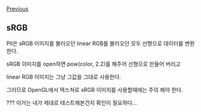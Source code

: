 [Previous](..)
## sRGB
PIl은 sRGB 이미지를 불러오던 linear RGB를 불러오던 모두 선형으로 데이터를 변환한다.

sRGB 이미지를 open하면 pow(color, 2.2)를 해주어 선형으로 만들어 버리고

linear RGB 이미지는 그냥 그값을 그대로 사용한다.

그러므로 OpenGL에서 텍스쳐로 sRGB 이미지를 사용할때에는 주의 해야 한다.

??? 이거는 내가 제대로 테스트해본건지 확인이 필요하다...